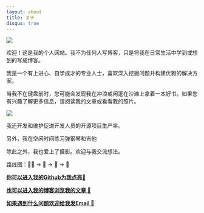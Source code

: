 ```yaml
---
layout: about
title: 关于
disqus: true
---
```



![](https://previews.123rf.com/images/karpenkoilia/karpenkoilia1805/karpenkoilia180500027/102146167-vector-line-web-concept-for-programming-linear-web-banner-for-coding-.jpg)


欢迎！这是我的个人网站。我不为任何人写博客，只是将我在日常生活中学到或想到的写成博客。

我是一个有上进心、自学成才的专业人士，喜欢深入挖掘问题并构建优雅的解决方案。

当我不在键盘前时，您可能会发现我在冲浪或闲逛在沙滩上拿着一本好书。如果您有兴趣了解更多信息，请阅读我的文章或看看我的照片。

![](https://ghchart.rshah.org/jeffreytse)

我还开发和维护促进开发人员的开源项目生产率。

另外，我在空闲时间练习弹钢琴和吉他

除此之外，我也爱上了摄影。欢迎与我交流想法。


路线图：👨‍💻 -> 🎸 -> 🎹 -> 📸


**[你可以进入我的Github为我点亮🌟](https://github.com/vanhiupun)**

**[也可以进入我的博客浏览我的文章 📖](https://vanhiupun.github.io)**

**[如果遇到什么问题欢迎给我发Email 📧](mailto:fanxiaobin422@gmail.com)**